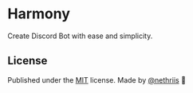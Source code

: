 # Harmony

Create Discord Bot with ease and simplicity.

## License

Published under the [MIT](https://github.com/unjs/nitro/blob/main/LICENSE) license.
Made by [@nethriis](https://github.com/nethriis) 💙

